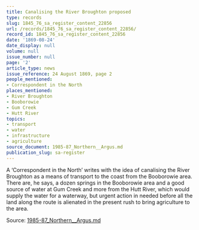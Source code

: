 ```yaml
---
title: Canalising the River Broughton proposed
type: records
slug: 1845_76_sa_register_content_22856
url: /records/1845_76_sa_register_content_22856/
record_id: 1845_76_sa_register_content_22856
date: '1869-08-24'
date_display: null
volume: null
issue_number: null
page: '2'
article_type: news
issue_reference: 24 August 1869, page 2
people_mentioned:
- Correspondent in the North
places_mentioned:
- River Broughton
- Booborowie
- Gum Creek
- Hutt River
topics:
- transport
- water
- infrastructure
- agriculture
source_document: 1985-87_Northern__Argus.md
publication_slug: sa-register
---
```


A ‘Correspondent in the North’ writes with the idea of canalising the River Broughton as a means of transport to the coast from the Booborowie area.  There are, he says, a dozen springs in the Booborowie area and a good source of water at Gum Creek and more from the Hutt River, which would supply the water for a waterway, but urgent action in needed before all the land along the route is alienated in the present rush to bring agriculture to the area.

Source: [1985-87_Northern__Argus.md](/downloads/markdown/1985-87_Northern__Argus.md)
